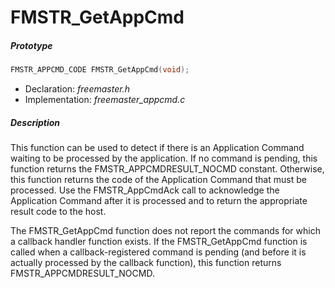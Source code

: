# FMSTR_GetAppCmd

##### Prototype

```c
FMSTR_APPCMD_CODE FMSTR_GetAppCmd(void);
```

- Declaration: *freemaster.h*
- Implementation: *freemaster_appcmd.c*


##### Description

This function can be used to detect if there is an Application Command waiting to be processed by the application. If no command is pending, this function returns the FMSTR_APPCMDRESULT_NOCMD constant. Otherwise, this function returns the code of the Application Command that must be processed. Use the FMSTR_AppCmdAck call to acknowledge the Application Command after it is processed and to return the appropriate result code to the host.

The FMSTR_GetAppCmd function does not report the commands for which a callback handler function exists. If the FMSTR_GetAppCmd function is called when a callback-registered command is pending (and before it is actually processed by the callback function), this function returns FMSTR_APPCMDRESULT_NOCMD.
